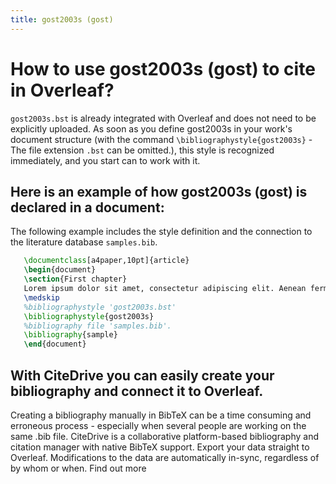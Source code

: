 ```yaml
---
title: gost2003s (gost)
---
```


# How to use gost2003s (gost) to cite in Overleaf? 
`gost2003s.bst` is already integrated with Overleaf and does not need to be explicitly uploaded. As soon as you define gost2003s in your work's document structure (with the command `\bibliographystyle{gost2003s}` - The file extension `.bst` can be omitted.), this style is recognized immediately, and you start can to work with it.

## Here is an example of how gost2003s (gost) is declared in a document:
The following example includes the style definition and the connection to the literature database `samples.bib`.
```tex
   \documentclass[a4paper,10pt]{article}
   \begin{document}
   \section{First chapter}
   Lorem ipsum dolor sit amet, consectetur adipiscing elit. Aenean fermentum justo massa, ut maximus mauris sodales et. Aenean vel elit a erat rhoncus pharetra.
   \medskip
   %bibliographystyle 'gost2003s.bst'
   \bibliographystyle{gost2003s}
   %bibliography file 'samples.bib'.
   \bibliography{sample}
   \end{document}
```

## With CiteDrive you can easily create your bibliography and connect it to Overleaf. 
Creating a bibliography manually in BibTeX can be a time consuming and erroneous process - especially when several people are working on the same .bib file. CiteDrive is a collaborative platform-based bibliography and citation manager with native BibTeX support. Export your data straight to Overleaf. Modifications to the data are automatically in-sync, regardless of by whom or when. Find out more